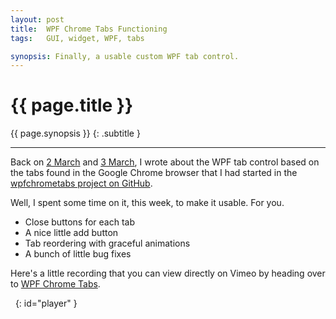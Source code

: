 ```yaml
---
layout: post
title:  WPF Chrome Tabs Functioning
tags:   GUI, widget, WPF, tabs

synopsis: Finally, a usable custom WPF tab control.
---
```


# {{ page.title }}

{{ page.synopsis }}
{: .subtitle }

-----

Back on [2 March](/2012/03/02/custom-wpf-tab-control.html) and
[3 March](/2012/03/05/chrome-tabs-and-visual-children.html), I wrote about the
WPF tab control based on the tabs found in the Google Chrome browser that I
had started in the
[wpfchrometabs project on GitHub](https://github.com/realistschuckle/wpfchrometabs).

Well, I spent some time on it, this week, to make it usable. For you.

* Close buttons for each tab
* A nice little add button
* Tab reordering with graceful animations
* A bunch of little bug fixes

Here's a little recording that you can view directly on Vimeo by heading over
to [WPF Chrome Tabs](http://vimeo.com/44969662).

&nbsp;
{: id="player" }

<script type="text/javascript">
window.setTimeout(function() {
  var f = document.createElement('iframe');
  f.width = 500;
  f.height = 333;
  f.frameborder = 0;
  f.style.border = '0';
  f.src = 'https://player.vimeo.com/video/44969662?title=0&amp;byline=0&amp;portrait=0';
  document.getElementById('player').appendChild(f);
}, 1000);
</script>

